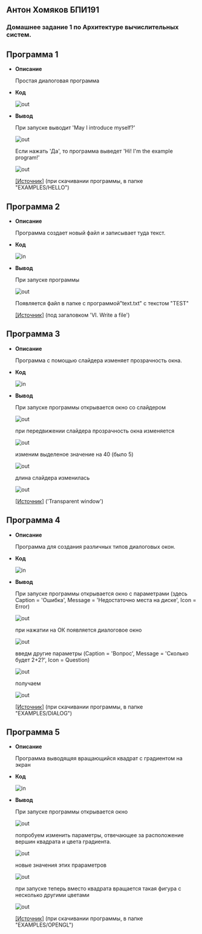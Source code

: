 ## Антон Хомяков БПИ191
### Домашнее задание 1 по Архитектуре вычислительных систем.

## Программа 1

* **Описание** 

  Простая диалоговая программа 

* **Код**

  ![out](https://github.com/antonkhmv/dz-avs/blob/master/img/in1.png)

* **Вывод**

  При запуске выводит 'May I introduce myself?'
  
  ![out](https://github.com/antonkhmv/dz-avs/blob/master/img/out1_1.png)
  
  Если нажать 'Да', то программа выведет 'Hi! I'm the example program!'
  
  ![out](https://github.com/antonkhmv/dz-avs/blob/master/img/out1_2.png)

  [\[Источник\]](https://flatassembler.net/download.php) 
  (при скачивании программы, в папке "EXAMPLES/HELLO")
  
## Программа 2

* **Описание** 

  Программа создает новый файл и записывает туда текст.

* **Код**

  ![in](https://github.com/antonkhmv/dz-avs/blob/master/img/in2.png)

* **Вывод** 

  При запуске программы

  ![out](https://github.com/antonkhmv/dz-avs/blob/master/img/out2.png)

  Появляется файл в папке с программой"text.txt" с текстом "TEST"

  [\[Источник\]](https://www.vkremez.com/2017/04/fasm-flat-assembler-also-known-as-fasm.html)
  (под загаловком 'VI. Write a file')
  
## Программа 3

* **Описание** 

  Программа c помощью слайдера изменяет прозрачность окна.

* **Код**

  ![in](https://github.com/antonkhmv/dz-avs/blob/master/img/in3.png)

* **Вывод** 
  
  При запуске программы открывается окно со слайдером

  ![out](https://github.com/antonkhmv/dz-avs/blob/master/img/out3_1.png)
  
  при передвижении слайдера прозрачность окна изменяется
  
  ![out](https://github.com/antonkhmv/dz-avs/blob/master/img/out3_2.png)
  
  изменим выделеное значение на 40 (было 5)
  
  ![out](https://github.com/antonkhmv/dz-avs/blob/master/img/out3_3.png)
  
  длина слайдера изменилась
  
  ![out](https://github.com/antonkhmv/dz-avs/blob/master/img/out3_4.png)
  
  [\[Источник\]](https://flatassembler.net/examples.php)
  ('Transparent window')
  
## Программа 4

* **Описание** 

  Программа для создания различных типов диалоговых окон.

* **Код**

  ![in](https://github.com/antonkhmv/dz-avs/blob/master/img/in4.png)

* **Вывод** 
  
   При запуске программы открывается окно с параметрами
   (здесь Caption = 'Ошибка', Message = 'Недостаточно места на диске', Icon = Error)
   
  ![out](https://github.com/antonkhmv/dz-avs/blob/master/img/out4_1.png)
  
  при нажатии на ОК появляется диалоговое окно
  
  ![out](https://github.com/antonkhmv/dz-avs/blob/master/img/out4_2.png)
  
  введм другие параметры
  (Caption = 'Вопрос', Message = 'Сколько будет 2+2?', Icon = Question)
  
  ![out](https://github.com/antonkhmv/dz-avs/blob/master/img/out4_3.png)
  
  получаем  
  
  ![out](https://github.com/antonkhmv/dz-avs/blob/master/img/out4_4.png)
  
  [\[Источник\]](https://flatassembler.net/download.php) 
  (при скачивании программы, в папке "EXAMPLES/DIALOG")
  
## Программа 5

* **Описание** 

  Программа выводящяя вращающийся квадрат с градиентом на экран

* **Код**

  ![in](https://github.com/antonkhmv/dz-avs/blob/master/img/in5.png)

* **Вывод** 

  При запуске программы открывается окно
  
  ![out](https://github.com/antonkhmv/dz-avs/blob/master/img/out5_1.png)
  
  попробуем изменить параметры, отвечающее за расположение вершин квадрата и цвета градиента.
  
  ![out](https://github.com/antonkhmv/dz-avs/blob/master/img/out5_2.png)
  
  новые значения этих прараметров
  
  ![out](https://github.com/antonkhmv/dz-avs/blob/master/img/out5_3.png)
  
  при запуске теперь вместо квадрата вращается такая фигура с несколько другими цветами
  
  ![out](https://github.com/antonkhmv/dz-avs/blob/master/img/out5_4.png)
  
  [\[Источник\]](https://flatassembler.net/download.php) 
  (при скачивании программы, в папке "EXAMPLES/OPENGL")
  
  
